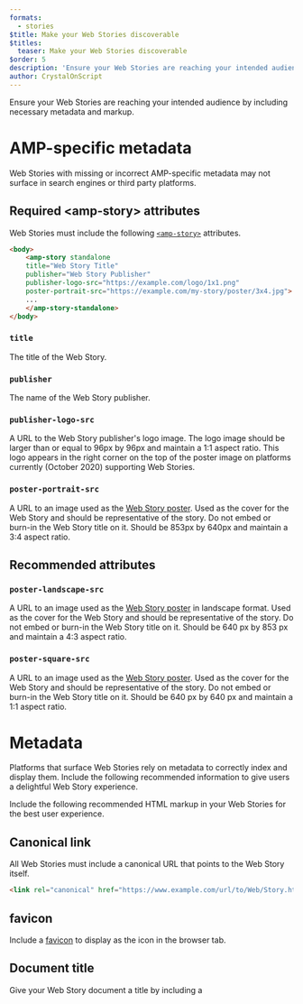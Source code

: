 ```yaml
---
formats:
  - stories
$title: Make your Web Stories discoverable
$titles:
  teaser: Make your Web Stories discoverable
$order: 5
description: 'Ensure your Web Stories are reaching your intended audience by including necessary metadata and markup.'
author: CrystalOnScript
---
```


Ensure your Web Stories are reaching your intended audience by including necessary metadata and markup.


# AMP-specific metadata

Web Stories with missing or incorrect AMP-specific metadata may not surface in search engines or third party platforms.

## Required &lt;amp-story&gt; attributes

Web Stories must include the following [`<amp-story>`](https://amp.dev/documentation/components/amp-story) attributes.

```html
<body>
    <amp-story standalone 
    title="Web Story Title"
    publisher="Web Story Publisher"
    publisher-logo-src="https://example.com/logo/1x1.png"
    poster-portrait-src="https://example.com/my-story/poster/3x4.jpg">
    ...
    </amp-story-standalone>
</body>
```

### `title`

The title of the Web Story. 

### `publisher`

The name of the Web Story publisher.


### `publisher-logo-src`

A URL to the Web Story publisher's logo image. The logo image should be larger than or equal to 96px by 96px and maintain a 1:1 aspect ratio. This logo appears in the right corner on the top of the poster image on platforms currently (October 2020) supporting Web Stories.

### `poster-portrait-src`

A URL to an image used as the [Web Story poster](https://amp.dev/documentation/components/amp-story/#poster-guidelines-(for-poster-portrait-src,-poster-landscape-src,-and-poster-square-src)). Used as the cover for the Web Story and should be representative of the story. Do not embed or burn-in the Web Story title on it. Should be 853px by 640px and maintain a 3:4 aspect ratio.


## Recommended <amp-story> attributes

### `poster-landscape-src`

A URL to an image used as the [Web Story poster](https://amp.dev/documentation/components/amp-story/#poster-guidelines-(for-poster-portrait-src,-poster-landscape-src,-and-poster-square-src)) in landscape format. Used as the cover for the Web Story and should be representative of the story. Do not embed or burn-in the Web Story title on it. Should be 640 px by 853 px and maintain a 4:3 aspect ratio.

### `poster-square-src`

A URL to an image used as the [Web Story poster](https://amp.dev/documentation/components/amp-story/#poster-guidelines-(for-poster-portrait-src,-poster-landscape-src,-and-poster-square-src)). Used as the cover for the Web Story and should be representative of the story. Do not embed or burn-in the Web Story title on it. Should be 640 px by 640 px and maintain a 1:1 aspect ratio.

# Metadata

Platforms that surface Web Stories rely on metadata to correctly index and display them. Include the following recommended information to give users a delightful Web Story experience.

Include the following recommended HTML markup in your Web Stories for the best user experience. 

## Canonical link

All Web Stories must include a canonical URL that points to the Web Story itself. 

```html
<link rel="canonical" href="https://www.example.com/url/to/Web/Story.html">
```

## favicon

Include a [favicon](https://www.w3.org/2005/10/howto-favicon) to display as the icon in the browser tab.

## Document title

Give your Web Story document a title by including a <code>[<title>](https://developer.mozilla.org/en-US/docs/Web/HTML/Element/title)</code> tag.

## Image alt-text

Maximize accessibility and indexability by including [meaningful alt-text for images](https://developer.mozilla.org/en-US/docs/Web/HTML/Element/img#Accessibility_concerns).

## Video subtitles and captions

Maximize accessibility and indexability by including [video subtitles and/or captions](https://developer.mozilla.org/en-US/docs/Web/Guide/Audio_and_video_delivery/Adding_captions_and_subtitles_to_HTML5_video).

## Page attachments
Use [page attachments](https://amp.dev/documentation/components/amp-story-page-attachment/) to present additional information in “classic article form” alongside your Web Story. This can be useful to provide extra detail, deep dives, or onward journeys for the content presented in your Story.

## Schema.org metadata

Including [schema.org](https://schema.org/) structured data vocabulary defines important information about your Web Story that allows third-party platforms, such as search engines, to display and index them.

[tip type="default"]
Validate your schema.org data using Google's [AMP Test](https://search.google.com/test/amp).
[/tip]

## OGP Facebook metadata

Including [Open Graph protocol](https://ogp.me/) enables Web Stories sharing on Facebook.

## Twitter card data

Including [Twitter card data](https://developer.twitter.com/en/docs/twitter-for-websites/cards/overview/abouts-cards) allows you to attach photos, videos and media experiences to a Tweet sharing your Web Story. 

[tip type="read-on"]
Read more about [SEO for Web Stories in the AMP Blog](https://blog.amp.dev/2020/02/12/seo-for-amp-stories/).
[/tip]